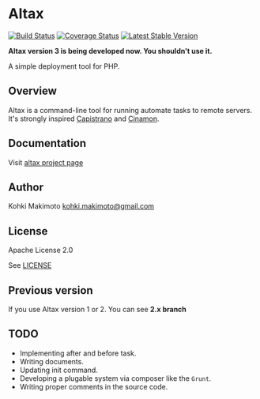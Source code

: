# Altax

[![Build Status](https://travis-ci.org/kohkimakimoto/altax.png?branch=3.0)](https://travis-ci.org/kohkimakimoto/altax)
[![Coverage Status](https://coveralls.io/repos/kohkimakimoto/altax/badge.png?branch=3.0)](https://coveralls.io/r/kohkimakimoto/altax?branch=3.0)
[![Latest Stable Version](https://poser.pugx.org/kohkimakimoto/altax/v/stable.png)](https://packagist.org/packages/kohkimakimoto/altax)

**Altax version 3 is being developed now. You shouldn't use it.**

A simple deployment tool for PHP.

## Overview

Altax is a command-line tool for running automate tasks to remote servers.
It's strongly inspired [Capistrano](https://github.com/capistrano/capistrano) and [Cinamon](https://github.com/kentaro/cinnamon).

## Documentation

Visit [altax project page](http://kohkimakimoto.github.io/altax/)

## Author 

Kohki Makimoto <kohki.makimoto@gmail.com>

## License

Apache License 2.0

See [LICENSE](./LICENSE)

## Previous version 

If you use Altax version 1 or 2. You can see **2.x branch**


## TODO

* Implementing after and before task.
* Writing documents.
* Updating init command.
* Developing a plugable system via composer like the `Grunt`.
* Writing proper comments in the source code.
